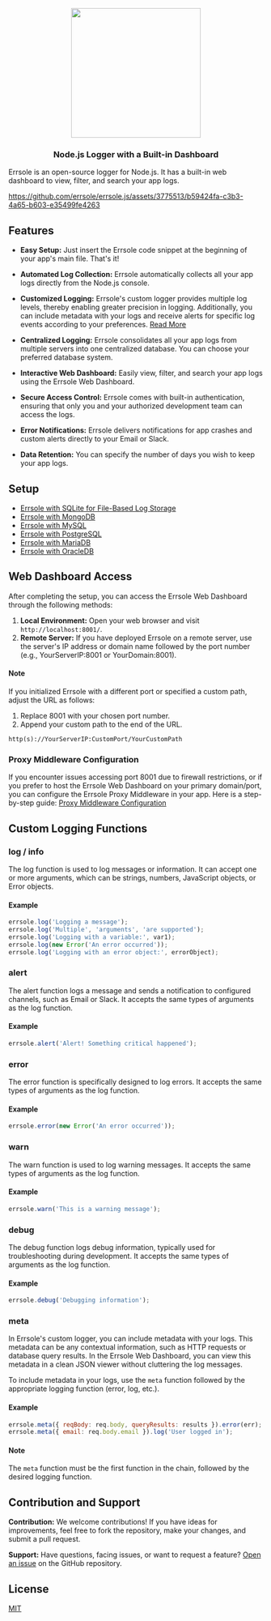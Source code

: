 <p align="center">
  <img src="https://github.com/errsole/errsole.js/assets/3775513/e7499016-cb28-488d-a47d-f1ba24804d2b" width="256"/>

  <h3 align="center">Node.js Logger with a Built-in Dashboard</h3>
</p>

Errsole is an open-source logger for Node.js. It has a built-in web dashboard to view, filter, and search your app logs.

https://github.com/errsole/errsole.js/assets/3775513/b59424fa-c3b3-4a65-b603-e35499fe4263

## Features

* **Easy Setup:** Just insert the Errsole code snippet at the beginning of your app's main file. That's it!

* **Automated Log Collection:** Errsole automatically collects all your app logs directly from the Node.js console.

* **Customized Logging:** Errsole's custom logger provides multiple log levels, thereby enabling greater precision in logging. Additionally, you can include metadata with your logs and receive alerts for specific log events according to your preferences. [Read More](#custom-logging-functions)

* **Centralized Logging:** Errsole consolidates all your app logs from multiple servers into one centralized database. You can choose your preferred database system.

* **Interactive Web Dashboard:** Easily view, filter, and search your app logs using the Errsole Web Dashboard.

* **Secure Access Control:** Errsole comes with built-in authentication, ensuring that only you and your authorized development team can access the logs.

* **Error Notifications:** Errsole delivers notifications for app crashes and custom alerts directly to your Email or Slack.

* **Data Retention:** You can specify the number of days you wish to keep your app logs.

## Setup

* [Errsole with SQLite for File-Based Log Storage](https://github.com/errsole/errsole.js/blob/master/docs/sqlite-storage.md)
* [Errsole with MongoDB](https://github.com/errsole/errsole.js/blob/master/docs/mongodb-storage.md)
* [Errsole with MySQL](https://github.com/errsole/errsole.js/blob/master/docs/mysql-storage.md)
* [Errsole with PostgreSQL](https://github.com/errsole/errsole.js/blob/master/docs/postgresql-storage.md)
* [Errsole with MariaDB](https://github.com/errsole/errsole.js/blob/master/docs/mariadb-storage.md)
* [Errsole with OracleDB](https://github.com/errsole/errsole.js/blob/master/docs/oracledb-storage.md)

## Web Dashboard Access

After completing the setup, you can access the Errsole Web Dashboard through the following methods:

1. **Local Environment:** Open your web browser and visit `http://localhost:8001/`.
2. **Remote Server:** If you have deployed Errsole on a remote server, use the server's IP address or domain name followed by the port number (e.g., YourServerIP:8001 or YourDomain:8001).

#### Note

If you initialized Errsole with a different port or specified a custom path, adjust the URL as follows:

1. Replace 8001 with your chosen port number.
2. Append your custom path to the end of the URL.

`http(s)://YourServerIP:CustomPort/YourCustomPath`

### Proxy Middleware Configuration

If you encounter issues accessing port 8001 due to firewall restrictions, or if you prefer to host the Errsole Web Dashboard on your primary domain/port, you can configure the Errsole Proxy Middleware in your app. Here is a step-by-step guide: [Proxy Middleware Configuration](https://github.com/errsole/errsole.js/blob/master/docs/proxy-middleware-configuration.md)

## Custom Logging Functions

### log / info

The log function is used to log messages or information. It can accept one or more arguments, which can be strings, numbers, JavaScript objects, or Error objects.

#### Example

```javascript
errsole.log('Logging a message');
errsole.log('Multiple', 'arguments', 'are supported');
errsole.log('Logging with a variable:', var1);
errsole.log(new Error('An error occurred'));
errsole.log('Logging with an error object:', errorObject);
```

### alert

The alert function logs a message and sends a notification to configured channels, such as Email or Slack. It accepts the same types of arguments as the log function.

#### Example

```javascript
errsole.alert('Alert! Something critical happened');
```

### error

The error function is specifically designed to log errors. It accepts the same types of arguments as the log function.

#### Example

```javascript
errsole.error(new Error('An error occurred'));
```

### warn

The warn function is used to log warning messages. It accepts the same types of arguments as the log function.

#### Example

```javascript
errsole.warn('This is a warning message');
```

### debug

The debug function logs debug information, typically used for troubleshooting during development. It accepts the same types of arguments as the log function.

#### Example

```javascript
errsole.debug('Debugging information');
```
### meta

In Errsole's custom logger, you can include metadata with your logs. This metadata can be any contextual information, such as HTTP requests or database query results. In the Errsole Web Dashboard, you can view this metadata in a clean JSON viewer without cluttering the log messages.

To include metadata in your logs, use the `meta` function followed by the appropriate logging function (error, log, etc.).

#### Example

```javascript
errsole.meta({ reqBody: req.body, queryResults: results }).error(err);
errsole.meta({ email: req.body.email }).log('User logged in');
```

#### Note

The `meta` function must be the first function in the chain, followed by the desired logging function.

## Contribution and Support

**Contribution:** We welcome contributions! If you have ideas for improvements, feel free to fork the repository, make your changes, and submit a pull request.

**Support:** Have questions, facing issues, or want to request a feature? [Open an issue](https://github.com/errsole/errsole.js/issues/new) on the GitHub repository.

## License

[MIT](https://github.com/errsole/errsole.js/blob/master/LICENSE)
